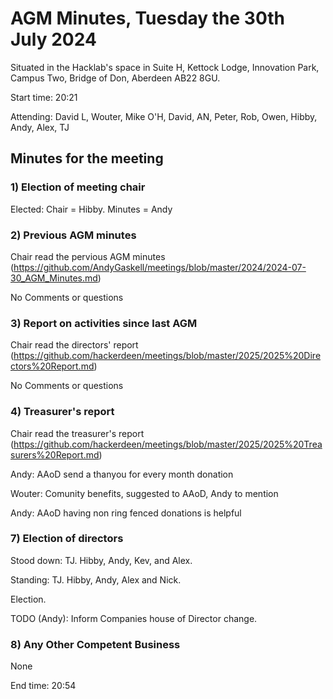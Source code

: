# AGM Minutes, Tuesday the 30th July 2024

Situated in the Hacklab's space in Suite H, Kettock Lodge, Innovation Park, Campus Two, Bridge of Don, Aberdeen AB22 8GU.

Start time: 20:21

Attending: David L, Wouter, Mike O'H, David, AN, Peter, Rob, Owen, Hibby, Andy, Alex, TJ

## Minutes for the meeting


### 1) Election of meeting chair

Elected: Chair = Hibby. Minutes = Andy  

### 2) Previous AGM minutes

Chair read the pervious AGM minutes (https://github.com/AndyGaskell/meetings/blob/master/2024/2024-07-30_AGM_Minutes.md)

No Comments or questions

### 3) Report on activities since last AGM

Chair read the directors' report (https://github.com/hackerdeen/meetings/blob/master/2025/2025%20Directors%20Report.md)

No Comments or questions

### 4) Treasurer's report

Chair read the treasurer's report (https://github.com/hackerdeen/meetings/blob/master/2025/2025%20Treasurers%20Report.md)

Andy: AAoD send a thanyou for every month donation

Wouter: Comunity benefits, suggested to AAoD, Andy to mention 

Andy: AAoD having non ring fenced donations is helpful







### 7) Election of directors

Stood down: TJ. Hibby, Andy, Kev, and Alex.

Standing: TJ. Hibby, Andy, Alex and Nick.

Election.

TODO (Andy): Inform Companies house of Director change.


### 8) Any Other Competent Business

None

End time: 20:54 








